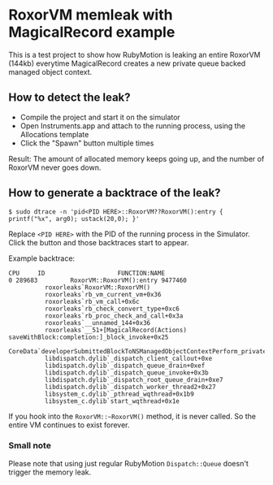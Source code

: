 # RoxorVM memleak with MagicalRecord example

This is a test project to show how RubyMotion is leaking an entire RoxorVM (144kb) everytime MagicalRecord creates a new private queue backed managed object context.

## How to detect the leak?

- Compile the project and start it on the simulator
- Open Instruments.app and attach to the running process, using the Allocations template
- Click the "Spawn" button multiple times

Result: The amount of allocated memory keeps going up, and the number of RoxorVM never goes down.

## How to generate a backtrace of the leak?

    $ sudo dtrace -n 'pid<PID HERE>::RoxorVM??RoxorVM():entry { printf("%x", arg0); ustack(20,0); }'
    
Replace `<PID HERE>` with the PID of the running process in the Simulator. Click the button and those backtraces start to appear.

Example backtrace:

    CPU     ID                    FUNCTION:NAME
    0 289683         RoxorVM::RoxorVM():entry 9477460
              roxorleaks`RoxorVM::RoxorVM()
              roxorleaks`rb_vm_current_vm+0x36
              roxorleaks`rb_vm_call+0x6c
              roxorleaks`rb_check_convert_type+0xc6
              roxorleaks`rb_proc_check_and_call+0x3a
              roxorleaks`__unnamed_144+0x36
              roxorleaks`__51+[MagicalRecord(Actions) saveWithBlock:completion:]_block_invoke+0x25
              CoreData`developerSubmittedBlockToNSManagedObjectContextPerform_privateasync+0x53
              libdispatch.dylib`_dispatch_client_callout+0xe
              libdispatch.dylib`_dispatch_queue_drain+0xef
              libdispatch.dylib`_dispatch_queue_invoke+0x3b
              libdispatch.dylib`_dispatch_root_queue_drain+0xe7
              libdispatch.dylib`_dispatch_worker_thread2+0x27
              libsystem_c.dylib`_pthread_wqthread+0x1b9
              libsystem_c.dylib`start_wqthread+0x1e

If you hook into the `RoxorVM::~RoxorVM()` method, it is never called. So the entire VM continues to exist forever.

### Small note

Please note that using just regular RubyMotion `Dispatch::Queue` doesn't trigger the memory leak.


